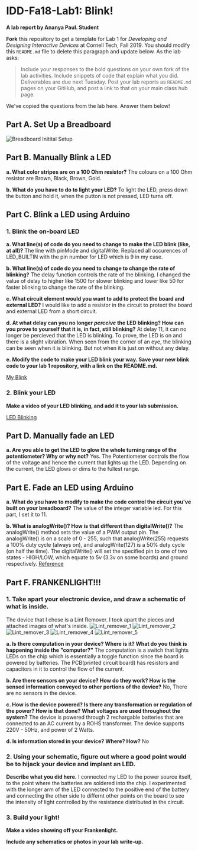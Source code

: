 # IDD-Fa18-Lab1: Blink!

**A lab report by Ananya Paul. Student**

**Fork** this repository to get a template for Lab 1 for *Developing and Designing Interactive Devices* at Cornell Tech, Fall 2019. You should modify this `README.md` file to delete this paragraph and update below. As the lab asks:

> Include your responses to the bold questions on your own fork of the lab activities. Include snippets of code that explain what you did. Deliverables are due next Tuesday. Post your lab reports as `README.md` pages on your GitHub, and post a link to that on your main class hub page.

We've copied the questions from the lab here. Answer them below!

## Part A. Set Up a Breadboard

![Breadboard Initital Setup](./bread_board_setup.jpeg)


## Part B. Manually Blink a LED

**a. What color stripes are on a 100 Ohm resistor?**
The colours on a 100 Ohm resistor are Brown, Black, Brown, Gold.

 
**b. What do you have to do to light your LED?**
To light the LED, press down the button and hold it, when the putton is not pressed, LED turns off. 


## Part C. Blink a LED using Arduino

### 1. Blink the on-board LED

**a. What line(s) of code do you need to change to make the LED blink (like, at all)?**
The line with pinMode and digitalWrite. Replaced all occurences of LED_BUILTIN with the pin number for LED which is 9 in my case.

**b. What line(s) of code do you need to change to change the rate of blinking?**
The delay function controls the rate of the blinking. I changed the value of delay to higher like 1500  for slower blinking and lower like 50 for faster blinking to change the rate of the blinking.

**c. What circuit element would you want to add to protect the board and external LED?**
I would like to add a resistor in the circuit to protect the board and external LED from a short circuit.
 
**d. At what delay can you no longer *perceive* the LED blinking? How can you prove to yourself that it is, in fact, still blinking?**
At delay 11, it can no longer be percieved that the LED is blinking. 
To prove, the LED is on and there is a slight vibration. 
When seen from the corner of an eye, the blinking can be seen when it is blinking. But not when it is just on without any delay.

**e. Modify the code to make your LED blink your way. Save your new blink code to your lab 1 repository, with a link on the README.md.**

[My Blink](./my_blink.ino)

### 2. Blink your LED

**Make a video of your LED blinking, and add it to your lab submission.**

[LED Blinking](https://youtu.be/JS9MkcEiPCo)


## Part D. Manually fade an LED

**a. Are you able to get the LED to glow the whole turning range of the potentiometer? Why or why not?**
Yes. The Potentiometer controls the flow of the voltage and hence the current that lights up the LED. Depending on the current, the LED glows or dims to the fullest range.

## Part E. Fade an LED using Arduino

**a. What do you have to modify to make the code control the circuit you've built on your breadboard?**
The value of the integer variable led. For this part, I set it to 11.

**b. What is analogWrite()? How is that different than digitalWrite()?**
The analogWrite() method sets the value of a PWM output pin. The analogWrite() is on a scale of 0 - 255, such that analogWrite(255) requests a 100% duty cycle (always on), and analogWrite(127) is a 50% duty cycle (on half the time).
The digitalWrite() will set the specified pin to one of two states - HIGH/LOW, which equate to 5v (3.3v on some boards) and ground respectively.
[Reference](https://arduino.stackexchange.com/questions/35873/whats-the-difference-between-analogwrite-and-digitalwrite)

## Part F. FRANKENLIGHT!!!

### 1. Take apart your electronic device, and draw a schematic of what is inside. 
The device that I chose is a Lint Remover. I took apart the pieces and attached images of what's inside. 
![Lint_remover_1](./lint_remover_1.jpeg)
![Lint_remover_2](./lint_remover_2.jpeg)
![Lint_remover_3](./lint_remover_3.jpeg)
![Lint_remover_4](./lint_remover_4.jpeg)
![Lint_remover_5](./lint_remover_5.jpeg)

**a. Is there computation in your device? Where is it? What do you think is happening inside the "computer?"**
The computation is a switch that lights LEDs on the chip which is essentially a toggle function since the board is powered by batteries. The PCB(printed circuit board) has resistors and capacitors in it to control the flow of the current.

**b. Are there sensors on your device? How do they work? How is the sensed information conveyed to other portions of the device?**
No, There are no sensors in the device. 

**c. How is the device powered? Is there any transformation or regulation of the power? How is that done? What voltages are used throughout the system?**
The device is powered through 2 rechargable batteries that are connected to an AC current by a ROHS transformer. The device supports 220V - 50Hz, and power of 2 Watts. 

**d. Is information stored in your device? Where? How?**
No

### 2. Using your schematic, figure out where a good point would be to hijack your device and implant an LED.

**Describe what you did here.**
I connected my LED to the power source itself, to the point where the batteries are soldered into the chip. I experimented with the longer arm of the LED connected to the positive end of the battery and connecting the other side to differnt other points on the board to see the intensity of light controlled by the resistance distributed in the circuit.

### 3. Build your light!

**Make a video showing off your Frankenlight.**

**Include any schematics or photos in your lab write-up.**
